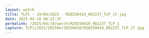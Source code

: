 ```yaml
---
layout: watch
title: TLP1 - 19/04/2025 - M20250419_082237_TLP_1T.jpg
date: 2025-04-19 08:22:37
permalink: /2025/04/19/watch/M20250419_082237_TLP_1
capture: TLP1/2025/202504/20250418/M20250419_082237_TLP_1T.jpg
---
```

